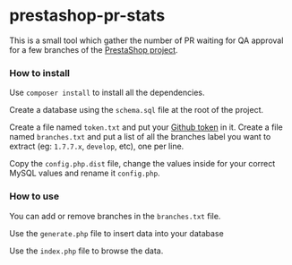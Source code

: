 # prestashop-pr-stats

This is a small tool which gather the number of PR waiting for QA approval for a few branches of the 
[PrestaShop project](https://github.com/PrestaShop/PrestaShop).

### How to install
Use `composer install` to install all the dependencies.

Create a database using the `schema.sql` file at the root of the project.

Create a file named `token.txt` and put your [Github token](https://github.com/settings/tokens/new) in it.
Create a file named `branches.txt` and put a list of all the branches label you want to extract 
(eg: `1.7.7.x`, `develop`, etc), one per line.

Copy the `config.php.dist` file, change the values inside for your correct MySQL values
and rename it `config.php`.

### How to use
You can add or remove branches in the `branches.txt` file.

Use the `generate.php` file to insert data into your database

Use the `index.php` file to browse the data.
